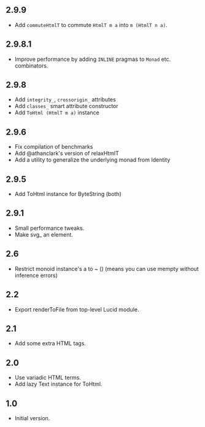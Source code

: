 ## 2.9.9

* Add `commuteHtmlT` to commute `HtmlT m a` into `m (HtmlT n a)`.

## 2.9.8.1

* Improve performance by adding `INLINE` pragmas to `Monad` etc. combinators.

## 2.9.8

* Add `integrity_`, `crossorigin_` attributes
* Add `classes_` smart attribute constructor
* Add `ToHtml (HtmlT m a)` instance

## 2.9.6

* Fix compilation of benchmarks
* Add @athanclark's version of relaxHtmlT
* Add a utility to generalize the underlying monad from Identity

## 2.9.5

* Add ToHtml instance for ByteString (both)

## 2.9.1

* Small performance tweaks.
* Make svg_ an element.

## 2.6

* Restrict monoid instance's a to ~ () (means you can use mempty
  without inference errors)

## 2.2

* Export renderToFile from top-level Lucid module.

## 2.1

* Add some extra HTML tags.

## 2.0

* Use variadic HTML terms.
* Add lazy Text instance for ToHtml.

## 1.0

* Initial version.
